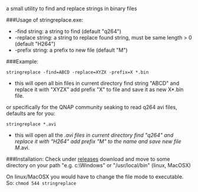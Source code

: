 a small utility to find and replace strings in binary files

###Usage of stringreplace.exe:
* -find string: a string to find (default "q264")
* -replace string: a string to replace found string, must be same length > 0 (default "H264")
* -prefix string: a prefix to new file (default "M")


###Example:

`stringreplace -find=ABCD -replace=XYZX -prefix=X *.bin`

* this will open all bin files in current directory find string "ABCD" and replace it with "XYZX" add prefix "X" to file and save it as new X*.bin file.

or specifically for the QNAP community seaking to read q264 avi files, defaults are for you:

`stringreplace *.avi`

* this will open all the *.avi files in current directory find "q264" and replace it with "H264" add prefix "M" to the name and save new file M*.avi.


###Installation:
Check under [releases](https://github.com/biosckon/stringreplace/releases)
download and move to some directory on your path "e.g. c:\Windows\" or "/usr/local/bin" (linux, MacOSX)

On linux/MacOSX you would have to change the file mode to executable.
So:
`chmod 544 stringreplace`